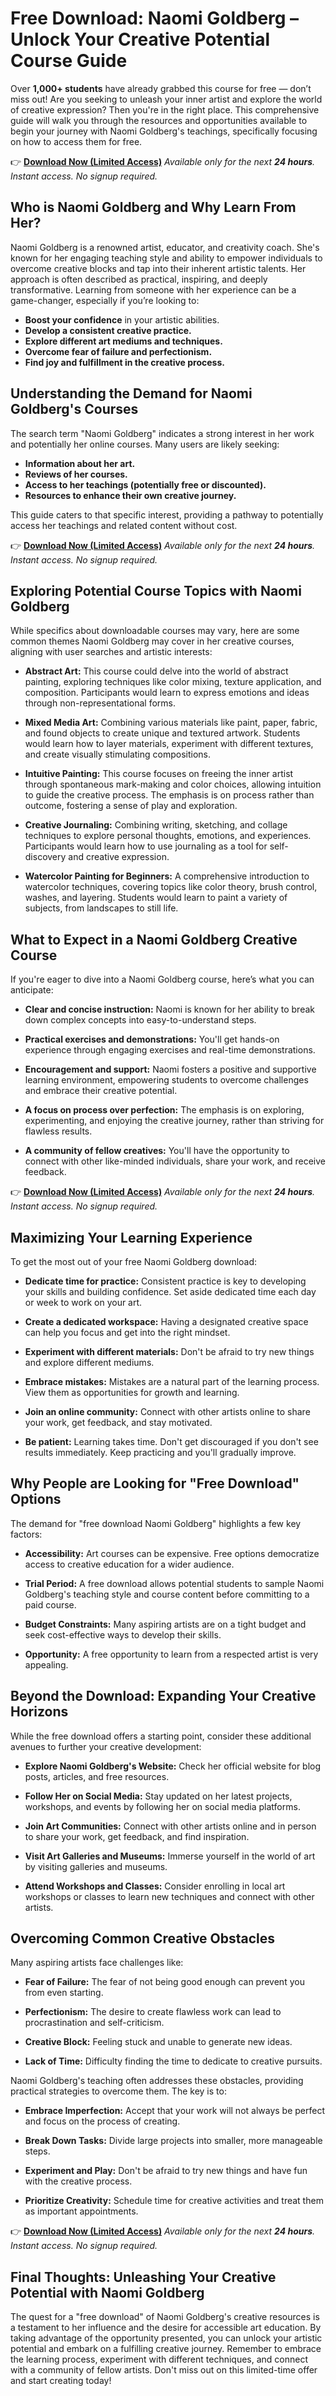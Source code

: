 # Free Download: Naomi Goldberg – Unlock Your Creative Potential Course Guide

Over **1,000+ students** have already grabbed this course for free — don’t miss out! Are you seeking to unleash your inner artist and explore the world of creative expression? Then you're in the right place. This comprehensive guide will walk you through the resources and opportunities available to begin your journey with Naomi Goldberg's teachings, specifically focusing on how to access them for free.

👉 [**Download Now (Limited Access)**](https://udemywork.com/naomi-goldberg)
_Available only for the next **24 hours**. Instant access. No signup required._

## Who is Naomi Goldberg and Why Learn From Her?

Naomi Goldberg is a renowned artist, educator, and creativity coach. She's known for her engaging teaching style and ability to empower individuals to overcome creative blocks and tap into their inherent artistic talents. Her approach is often described as practical, inspiring, and deeply transformative. Learning from someone with her experience can be a game-changer, especially if you’re looking to:

*   **Boost your confidence** in your artistic abilities.
*   **Develop a consistent creative practice.**
*   **Explore different art mediums and techniques.**
*   **Overcome fear of failure and perfectionism.**
*   **Find joy and fulfillment in the creative process.**

## Understanding the Demand for Naomi Goldberg's Courses

The search term "Naomi Goldberg" indicates a strong interest in her work and potentially her online courses. Many users are likely seeking:

*   **Information about her art.**
*   **Reviews of her courses.**
*   **Access to her teachings (potentially free or discounted).**
*   **Resources to enhance their own creative journey.**

This guide caters to that specific interest, providing a pathway to potentially access her teachings and related content without cost.

👉 [**Download Now (Limited Access)**](https://udemywork.com/naomi-goldberg)
_Available only for the next **24 hours**. Instant access. No signup required._

## Exploring Potential Course Topics with Naomi Goldberg

While specifics about downloadable courses may vary, here are some common themes Naomi Goldberg may cover in her creative courses, aligning with user searches and artistic interests:

*   **Abstract Art:** This course could delve into the world of abstract painting, exploring techniques like color mixing, texture application, and composition. Participants would learn to express emotions and ideas through non-representational forms.

*   **Mixed Media Art:** Combining various materials like paint, paper, fabric, and found objects to create unique and textured artwork. Students would learn how to layer materials, experiment with different textures, and create visually stimulating compositions.

*   **Intuitive Painting:** This course focuses on freeing the inner artist through spontaneous mark-making and color choices, allowing intuition to guide the creative process. The emphasis is on process rather than outcome, fostering a sense of play and exploration.

*   **Creative Journaling:** Combining writing, sketching, and collage techniques to explore personal thoughts, emotions, and experiences. Participants would learn how to use journaling as a tool for self-discovery and creative expression.

*   **Watercolor Painting for Beginners:** A comprehensive introduction to watercolor techniques, covering topics like color theory, brush control, washes, and layering. Students would learn to paint a variety of subjects, from landscapes to still life.

## What to Expect in a Naomi Goldberg Creative Course

If you're eager to dive into a Naomi Goldberg course, here’s what you can anticipate:

*   **Clear and concise instruction:** Naomi is known for her ability to break down complex concepts into easy-to-understand steps.

*   **Practical exercises and demonstrations:** You'll get hands-on experience through engaging exercises and real-time demonstrations.

*   **Encouragement and support:** Naomi fosters a positive and supportive learning environment, empowering students to overcome challenges and embrace their creative potential.

*   **A focus on process over perfection:** The emphasis is on exploring, experimenting, and enjoying the creative journey, rather than striving for flawless results.

*   **A community of fellow creatives:** You'll have the opportunity to connect with other like-minded individuals, share your work, and receive feedback.

👉 [**Download Now (Limited Access)**](https://udemywork.com/naomi-goldberg)
_Available only for the next **24 hours**. Instant access. No signup required._

## Maximizing Your Learning Experience

To get the most out of your free Naomi Goldberg download:

*   **Dedicate time for practice:** Consistent practice is key to developing your skills and building confidence. Set aside dedicated time each day or week to work on your art.

*   **Create a dedicated workspace:** Having a designated creative space can help you focus and get into the right mindset.

*   **Experiment with different materials:** Don't be afraid to try new things and explore different mediums.

*   **Embrace mistakes:** Mistakes are a natural part of the learning process. View them as opportunities for growth and learning.

*   **Join an online community:** Connect with other artists online to share your work, get feedback, and stay motivated.

*   **Be patient:** Learning takes time. Don't get discouraged if you don't see results immediately. Keep practicing and you'll gradually improve.

## Why People are Looking for "Free Download" Options

The demand for "free download Naomi Goldberg" highlights a few key factors:

*   **Accessibility:** Art courses can be expensive. Free options democratize access to creative education for a wider audience.

*   **Trial Period:** A free download allows potential students to sample Naomi Goldberg's teaching style and course content before committing to a paid course.

*   **Budget Constraints:** Many aspiring artists are on a tight budget and seek cost-effective ways to develop their skills.

*   **Opportunity:** A free opportunity to learn from a respected artist is very appealing.

## Beyond the Download: Expanding Your Creative Horizons

While the free download offers a starting point, consider these additional avenues to further your creative development:

*   **Explore Naomi Goldberg's Website:** Check her official website for blog posts, articles, and free resources.

*   **Follow Her on Social Media:** Stay updated on her latest projects, workshops, and events by following her on social media platforms.

*   **Join Art Communities:** Connect with other artists online and in person to share your work, get feedback, and find inspiration.

*   **Visit Art Galleries and Museums:** Immerse yourself in the world of art by visiting galleries and museums.

*   **Attend Workshops and Classes:** Consider enrolling in local art workshops or classes to learn new techniques and connect with other artists.

## Overcoming Common Creative Obstacles

Many aspiring artists face challenges like:

*   **Fear of Failure:** The fear of not being good enough can prevent you from even starting.

*   **Perfectionism:** The desire to create flawless work can lead to procrastination and self-criticism.

*   **Creative Block:** Feeling stuck and unable to generate new ideas.

*   **Lack of Time:** Difficulty finding the time to dedicate to creative pursuits.

Naomi Goldberg's teaching often addresses these obstacles, providing practical strategies to overcome them. The key is to:

*   **Embrace Imperfection:** Accept that your work will not always be perfect and focus on the process of creating.

*   **Break Down Tasks:** Divide large projects into smaller, more manageable steps.

*   **Experiment and Play:** Don't be afraid to try new things and have fun with the creative process.

*   **Prioritize Creativity:** Schedule time for creative activities and treat them as important appointments.

👉 [**Download Now (Limited Access)**](https://udemywork.com/naomi-goldberg)
_Available only for the next **24 hours**. Instant access. No signup required._

## Final Thoughts: Unleashing Your Creative Potential with Naomi Goldberg

The quest for a "free download" of Naomi Goldberg's creative resources is a testament to her influence and the desire for accessible art education. By taking advantage of the opportunity presented, you can unlock your artistic potential and embark on a fulfilling creative journey. Remember to embrace the learning process, experiment with different techniques, and connect with a community of fellow artists. Don't miss out on this limited-time offer and start creating today!
